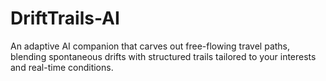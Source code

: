 # DriftTrails-AI
An adaptive AI companion that carves out free-flowing travel paths, blending spontaneous drifts with structured trails tailored to your interests and real-time conditions.
